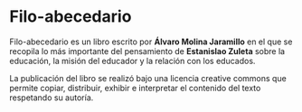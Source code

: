 Filo-abecedario
==============

Filo-abecedario es un libro escrito por **Álvaro Molina Jaramillo** en el que se recopila lo más importante del pensamiento de **Estanislao Zuleta** sobre la educación, la misión del educador y la relación con los educados.

La publicación del libro se realizó bajo una licencia creative commons que permite copiar, distribuir, exhibir e interpretar el contenido del texto respetando su autoría.
